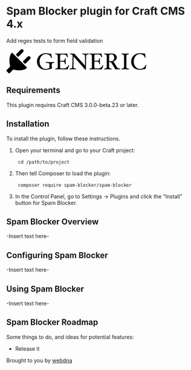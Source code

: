 # Spam Blocker plugin for Craft CMS 4.x

Add regex tests to form field validation

![Screenshot](resources/img/plugin-logo.png)

## Requirements

This plugin requires Craft CMS 3.0.0-beta.23 or later.

## Installation

To install the plugin, follow these instructions.

1. Open your terminal and go to your Craft project:

        cd /path/to/project

2. Then tell Composer to load the plugin:

        composer require spam-blocker/spam-blocker

3. In the Control Panel, go to Settings → Plugins and click the “Install” button for Spam Blocker.

## Spam Blocker Overview

-Insert text here-

## Configuring Spam Blocker

-Insert text here-

## Using Spam Blocker

-Insert text here-

## Spam Blocker Roadmap

Some things to do, and ideas for potential features:

* Release it

Brought to you by [webdna](https://webdna.co.uk)
